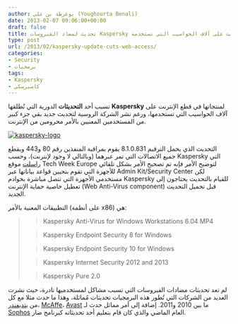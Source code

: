 ```yaml
---
author: يوغرطة بن علي (Youghourta Benali)
date: 2013-02-07 09:06:00+00:00
draft: false
title: تحديث لمضاد الفيروسات Kaspersky يقطع الإنترنت على آلاف الحواسيب التي تستخدمه
type: post
url: /2013/02/kaspersky-update-cuts-web-access/
categories:
- Security
- برمجيات
tags:
- Kaspersky
- كاسبرسكي
---
```


تسبب أحد **التحديثات** الدورية التي تُطلقها **Kaspersky** لمنتجاتها في قطع الإنترنت على آلاف الحواسيب التي تستخدمها، ورغم نشر الشركة الروسية لتحديث جديد بقي جزء كبير من المستخدمين المعنيين بالأمر محرومين من الإنترنت.




[![kaspersky-logo](http://www.it-scoop.com/wp-content/uploads/2009/12/kaspersky-logo.png)
](http://www.it-scoop.com/wp-content/uploads/2009/12/kaspersky-logo.png)




التحديث الذي يحمل الترقيم 8.1.0.831 يقوم بمراقبة المنفذين رقم 80 و443 ويقطع جميع الاتصالات التي تمر عبرهما (وبالتالي لا وجود لإنترنت)، وحسب Kaspersky التي [راسلت](http://www.techweekeurope.co.uk/news/kaspersky-update-kills-internet-106586) موقع Tech Week Europe لتوضيح الأمر فإنه تم تصحيح الأمر بشكل تلقائي للأجهزة التي تقوم بتحيين قواعد بياناتها عبر Admin Kit/Security Center لكن مستخدمي الأجهزة التي تتصل مباشرة بخوادم Kaspersky للقيام بالتحديث يحتاجون إلى تعطيل خاصية حماية الإنترنت (Web Anti-Virus component) قبل تحميل التحديث الجديد.




التطبيقات المعنية بالأمر (على أنظمة x86) هي:





<blockquote>

> 
> Kaspersky Anti-Virus for Windows Workstations 6.04 MP4
> 
> 

> 
> Kaspersky Endpoint Security 8 for Windows
> 
> 

> 
> Kaspersky Endpoint Security 10 for Windows
> 
> 

> 
> Kaspersky Internet Security 2012 and 2013
> 
> 

> 
> Kaspersky Pure 2.0
> 
> 
</blockquote>




لم تعد تحديثات مضادات الفيروسات التي تسبب مشاكل لمستخدميها نادرة، حيث نشرت العديد من الشركات التي تُطور هذه البرمجيات تحديثات مُماثلة، وهذا ما حدث مثلا مع كل من [بتديفندر](http://www.it-scoop.com/2010/03/bitdefender-epic-fail-2010/)، [McAffe](http://www.it-scoop.com/2010/04/mcafee-false-positive-bricks-enterprise-pcs/)، [Avast](http://www.it-scoop.com/2011/04/avast-false-positive/) ما بين 2010 و2011. إضافة إلى أمر مماثل حدث لـ [Sophos](http://nakedsecurity.sophos.com/2012/09/19/sshupdater-b-fsophos-anti-virus-products/) العام الماضي والذي كان قام بتعليم أحد تحديثاته كبرنامج ضار.
